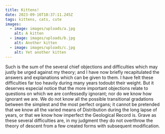 ```yaml
---
title: Kittens!
date: 2023-09-16T18:37:11.245Z
tags: kittens, cats, cute
images:
  - image: images/uploads/a.jpg
    alt: A kitten
  - image: images/uploads/b.jpg
    alt: Another kitten
  - image: images/uploads/c.jpg
    alt: Yet another kitten
---
```

Such is the sum of the several chief objections and difficulties which may justly be urged against my theory; and I have now briefly recapitulated the answers and explanations which can be given to them. I have felt these difficulties far too heavily during many years todoubt their weight. But it deserves especial notice that the more important objections relate to questions on which we are confessedly ignorant; nor do we know how ignorant we are. We do not know all the possible transitional gradations between the simplest and the most perfect organs; it cannot be pretended that we know all the varied means of Distribution during the long lapse of years, or that we know how imperfect the Geological Record is. Grave as these several difficulties are, in my judgment they do not overthrow the theory of descent from a few created forms with subsequent modification.